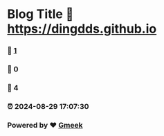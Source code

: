 # Blog Title :link: https://dingdds.github.io 
### :page_facing_up: [1](https://dingdds.github.io/tag.html) 
### :speech_balloon: 0 
### :hibiscus: 4 
### :alarm_clock: 2024-08-29 17:07:30 
### Powered by :heart: [Gmeek](https://github.com/Meekdai/Gmeek)
